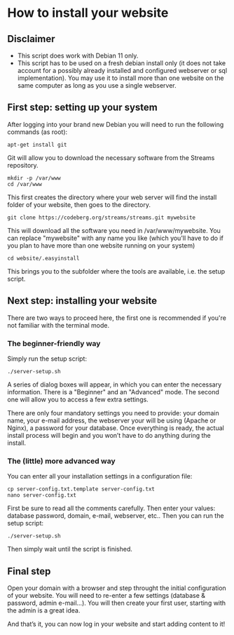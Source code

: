 # How to install your website

## Disclaimer

- This script does work with Debian 11 only.
- This script has to be used on a fresh debian install only (it does not take account for a possibly already installed and configured webserver or sql implementation). You may use it to install more than one website on the same computer as long as you use a single webserver.

## First step: setting up your system

After logging into your brand new Debian you will need to run the following commands (as root):

    apt-get install git

Git will allow you to download the necessary software from the Streams repository.

    mkdir -p /var/www
    cd /var/www

This first creates the directory where your web server will find the install folder of your website, then goes to the directory.

    git clone https://codeberg.org/streams/streams.git mywebsite

This will download all the software you need in /var/www/mywebsite. You can replace "mywebsite" with any name you like (which you'll have to do if you plan to have more than one website running on your system)

    cd website/.easyinstall

This brings you to the subfolder where the tools are available, i.e. the setup script.

## Next step: installing your website

There are two ways to proceed here, the first one is recommended if you're not familiar with the terminal mode.

### The beginner-friendly way

Simply run the setup script:

    ./server-setup.sh

A series of dialog boxes will appear, in which you can enter the necessary information. There is a "Beginner" and an "Advanced" mode. The second one will allow you to access a few extra settings.

There are only four mandatory settings you need to provide: your domain name, your e-mail address, the webserver your will be using (Apache or Nginx), a password for your database. Once everything is ready, the actual install process will begin and you won’t have to do anything during the install.

### The (little) more advanced way

You can enter all your installation settings in a configuration file:

    cp server-config.txt.template server-config.txt
    nano server-config.txt

First be sure to read all the comments carefully. Then enter your values: database password, domain, e-mail, webserver, etc.. Then you can run the setup script:

    ./server-setup.sh

Then simply wait until the script is finished.

## Final step 

Open your domain with a browser and step throught the initial configuration of your website. You will need to re-enter a few settings (database & password, admin e-mail…). You will then create your first user, starting with the admin is a great idea.

And that’s it, you can now log in your website and start adding content to it!
